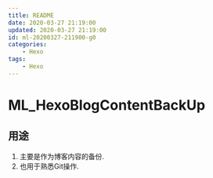 ```yaml
---
title: README
date: 2020-03-27 21:19:00
updated: 2020-03-27 21:19:00
id: ml-20200327-211900-g0
categories:
	- Hexo
tags: 
	- Hexo
---
```


# ML_HexoBlogContentBackUp

## 用途

1. 主要是作为博客内容的备份.
2. 也用于熟悉Git操作.